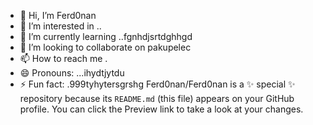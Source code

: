 - 👋 Hi, I’m Ferd0nan
- 👀 I’m interested in ..
- 🌱 I’m currently learning ..fgnhdjsrtdghhgd
- 💞️ I’m looking to collaborate on pakupelec
- 📫 How to reach me .
- 😄 Pronouns: ...ihydtjytdu
- ⚡ Fun fact: .999tyhytersgrshg
Ferd0nan/Ferd0nan is a ✨ special ✨ repository because its `README.md` (this file) appears on your GitHub profile.
You can click the Preview link to take a look at your changes.
